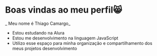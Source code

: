# Boas vindas ao meu perfil😸

_ Meu nome é Thiago Camargo_

- Estou estudando na Alura
- Estou me desenvolvimento na linguagem JavaScript
- Utilizo esse espaço para minha organização e compartilhamento dos meus projetos desenvolvimento
